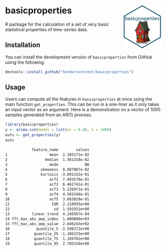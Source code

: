 
# basicproperties <img src="man/figures/logo.png" align="right" width="120" />

R package for the calculation of a set of very basic statistical
properties of time-series data.

## Installation

You can install the development version of `basicproperties` from GitHub
using the following:

``` r
devtools::install_github("hendersontrent/basicproperties")
```

## Usage

Users can compute all the features in `basicproperties` at once using
the main function `get_properties`. This can be run in a one-liner as it
only takes an input vector as an argument. Here is a demonstration on a
vector of $1000$ samples generated from an AR(1) process:

``` r
library(basicproperties)
y <- arima.sim(model = list(ar = 0.8), n = 1000)
outs <- get_properties(y)
outs
```

                feature_name        values
    1                   mean  2.185171e-02
    2                 median  1.561318e-02
    3                   mode            NA
    4               skewness  8.887087e-02
    5               kurtosis -3.091315e-01
    6                   acf1  7.893576e-01
    7                   acf2  6.462741e-01
    8                   acf3  5.226971e-01
    9                   acf4  4.501546e-01
    10                  acf5  3.683029e-01
    11                   IQR  2.210935e+00
    12                    sd  1.591932e+00
    13          linear_trend  4.245567e-04
    14 fft_max_abs_amp_index  1.000000e+03
    15 fft_max_abs_amp_value  2.846243e+02
    16            quantile_5 -2.598372e+00
    17           quantile_25 -1.106233e+00
    18           quantile_75  1.104702e+00
    19           quantile_95  2.705316e+00
